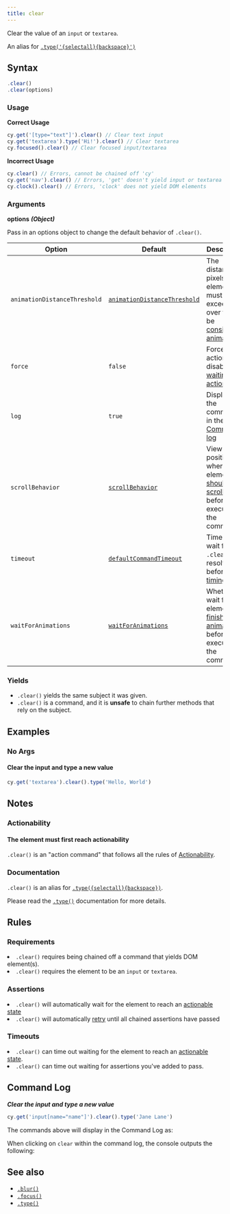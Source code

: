 ```yaml
---
title: clear
---
```


Clear the value of an `input` or `textarea`.

<Alert type="info">

An alias for [`.type('{selectall}{backspace}')`](/api/commands/type)

</Alert>

## Syntax

```javascript
.clear()
.clear(options)
```

### Usage

**<Icon name="check-circle" color="green"></Icon> Correct Usage**

```javascript
cy.get('[type="text"]').clear() // Clear text input
cy.get('textarea').type('Hi!').clear() // Clear textarea
cy.focused().clear() // Clear focused input/textarea
```

**<Icon name="exclamation-triangle" color="red"></Icon> Incorrect Usage**

```javascript
cy.clear() // Errors, cannot be chained off 'cy'
cy.get('nav').clear() // Errors, 'get' doesn't yield input or textarea
cy.clock().clear() // Errors, 'clock' does not yield DOM elements
```

### Arguments

**<Icon name="angle-right"></Icon> options** **_(Object)_**

Pass in an options object to change the default behavior of `.clear()`.

| Option                       | Default                                                                        | Description                                                                                                                                        |
| ---------------------------- | ------------------------------------------------------------------------------ | -------------------------------------------------------------------------------------------------------------------------------------------------- |
| `animationDistanceThreshold` | [`animationDistanceThreshold`](/guides/references/configuration#Actionability) | The distance in pixels an element must exceed over time to be [considered animating](/guides/core-concepts/interacting-with-elements#Animations).  |
| `force`                      | `false`                                                                        | Forces the action, disables [waiting for actionability](#Assertions)                                                                               |
| `log`                        | `true`                                                                         | Displays the command in the [Command log](/guides/core-concepts/cypress-app#Command-Log)                                                           |
| `scrollBehavior`             | [`scrollBehavior`](/guides/references/configuration#Actionability)             | Viewport position to where an element [should be scrolled](/guides/core-concepts/interacting-with-elements#Scrolling) before executing the command |
| `timeout`                    | [`defaultCommandTimeout`](/guides/references/configuration#Timeouts)           | Time to wait for `.clear()` to resolve before [timing out](#Timeouts)                                                                              |
| `waitForAnimations`          | [`waitForAnimations`](/guides/references/configuration#Actionability)          | Whether to wait for elements to [finish animating](/guides/core-concepts/interacting-with-elements#Animations) before executing the command.       |

### Yields [<Icon name="question-circle"/>](/guides/core-concepts/introduction-to-cypress#Subject-Management)

- `.clear()` yields the same subject it was given.
- `.clear()` is a command, and it is **unsafe** to chain further methods that
  rely on the subject.

## Examples

### No Args

#### Clear the input and type a new value

```javascript
cy.get('textarea').clear().type('Hello, World')
```

## Notes

### Actionability

#### The element must first reach actionability

`.clear()` is an "action command" that follows all the rules of
[Actionability](/guides/core-concepts/interacting-with-elements).

### Documentation

`.clear()` is an alias for
[`.type({selectall}{backspace})`](/api/commands/type).

Please read the [`.type()`](/api/commands/type) documentation for more details.

## Rules

### Requirements [<Icon name="question-circle"/>](/guides/core-concepts/introduction-to-cypress#Chains-of-Commands)

<List><li>`.clear()` requires being chained off a command that yields DOM
element(s).</li><li>`.clear()` requires the element to be an `input` or
`textarea`.</li></List>

### Assertions [<Icon name="question-circle"/>](/guides/core-concepts/introduction-to-cypress#Assertions)

<List><li>`.clear()` will automatically wait for the element to reach an
[actionable state](/guides/core-concepts/interacting-with-elements)</li><li>`.clear()`
will automatically [retry](/guides/core-concepts/retry-ability) until all
chained assertions have passed</li></List>

### Timeouts [<Icon name="question-circle"/>](/guides/core-concepts/introduction-to-cypress#Timeouts)

<List><li>`.clear()` can time out waiting for the element to reach an
[actionable state](/guides/core-concepts/interacting-with-elements).</li><li>`.clear()`
can time out waiting for assertions you've added to pass.</li></List>

## Command Log

**_Clear the input and type a new value_**

```javascript
cy.get('input[name="name"]').clear().type('Jane Lane')
```

The commands above will display in the Command Log as:

<DocsImage src="/img/api/clear/clear-input-in-cypress.png" alt="Command log for clear" ></DocsImage>

When clicking on `clear` within the command log, the console outputs the
following:

<DocsImage src="/img/api/clear/one-input-cleared-in-tests.png" alt="console.log for clear" ></DocsImage>

## See also

- [`.blur()`](/api/commands/blur)
- [`.focus()`](/api/commands/focus)
- [`.type()`](/api/commands/type)
